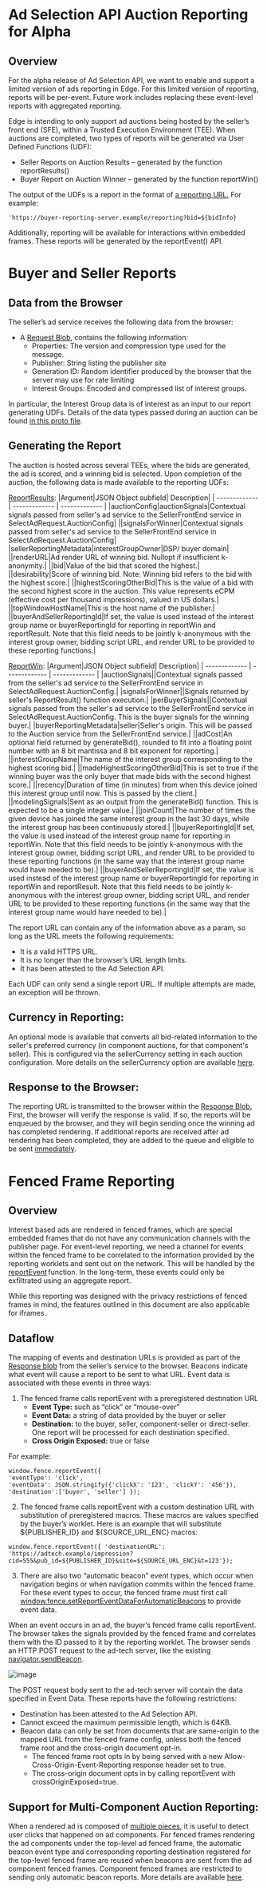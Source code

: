 # Ad Selection API Auction Reporting for Alpha
## Overview
For the alpha release of Ad Selection API, we want to enable and support a limited version of ads reporting in Edge. For this limited version of reporting, reports will be per-event. Future work includes replacing these event-level reports with aggregated reporting.

Edge is intending to only support ad auctions being hosted by the seller’s front end (SFE), within a Trusted Execution Environment (TEE). When auctions are completed, two types of reports will be generated via User Defined Functions (UDF):

-   Seller Reports on Auction Results – generated by the function reportResults()
-   Buyer Report on Auction Winner – generated by the function  reportWin()
    

The output of the UDFs is a report in the format of [a reporting URL.](https://github.com/privacysandbox/bidding-auction-servers/blob/4a7accd09a7dabf891b5953e5cdbb35d038c83c6/api/bidding_auction_servers.proto#L96C26-L96C26) For example:

    'https://buyer-reporting-server.example/reporting?bid=${bidInfo}

Additionally, reporting will be available for interactions within embedded frames. These reports will be generated by the reportEvent() API.
# Buyer and Seller Reports
## Data from the Browser
The seller’s ad service receives the following data from the browser:

-   A [Request Blob](https://github.com/WICG/turtledove/blob/36bf1d00641d5f42850ad6f97a64324b53b47c70/FLEDGE_browser_bidding_and_auction_API.md#request-blob-format), contains the following information:
    -   Properties: The version and compression type used for the message.
    -   Publisher: String listing the publisher site
    -   Generation ID: Random identifier produced by the browser that the server may use for rate limiting
    -   Interest Groups: Encoded and compressed list of interest groups.
    
In particular, the Interest Group data is of interest as an input to our report generating UDFs.  Details of the data types passed during an auction can be found [in this proto file](https://github.com/privacysandbox/bidding-auction-servers/blob/4a7accd09a7dabf891b5953e5cdbb35d038c83c6/api/bidding_auction_servers.proto#L193C9-L193C23).

## Generating the Report
The auction is hosted across several TEEs, where the bids are generated, the  ad is scored, and a winning bid is selected. Upon completion of the auction, the following data is made available to the reporting UDFs:

[ReportResults](https://github.com/privacysandbox/protected-auction-services-docs/blob/main/bidding_auction_event_level_reporting.md#the-reportresult-specification):
|Argument|JSON Object subfield| Description|
| ------------- | ------------- | ------------- |
|auctionConfig|auctionSignals|Contextual signals passed from seller's ad service to the SellerFrontEnd service in SelectAdRequest.AuctionConfig|
||signalsForWinner|Contextual signals passed from seller's ad service to the SellerFrontEnd service in SelectAdRequest.AuctionConfig|
|sellerReportingMetadata|interestGroupOwner|DSP/ buyer domain|
||renderURL|Ad render URL of winning bid.  Nullopt if insufficient k-anonymity.|
||bid|Value of the bid that scored the highest.|
||desirability|Score of winning bid.  Note: Winning bid refers to the bid with the highest score.|
||highestScoringOtherBid|This is the value of a bid with the second highest score in the auction. This value represents  eCPM (effective cost per thousand impressions), valued in US dollars.|
||topWindowHostName|This is the host name of the publisher.|
||buyerAndSellerReportingId|If set, the value is used instead of the interest group name or buyerReportingId for reporting in reportWin and reportResult. Note that this field needs to be jointly k-anonymous with the interest group owner, bidding script URL, and render URL to be provided to these reporting functions.|

[ReportWin](https://github.com/privacysandbox/protected-auction-services-docs/blob/main/bidding_auction_event_level_reporting.md#the-reportwin-specification):
|Argument|JSON Object subfield| Description|
| ------------- | ------------- | ------------- |
|auctionSignals||Contextual signals passed from the seller's ad service to the SellerFrontEnd service in SelectAdRequest.AuctionConfig.|
|signalsForWinner||Signals returned by seller's ReportResult() function execution.|
|perBuyerSignals||Contextual signals passed from the seller's ad service to the SellerFrontEnd service in SelectAdRequest.AuctionConfig. This is the buyer signals for the winning buyer.|
|buyerReportingMetadata|seller|Seller's origin. This will be passed to the Auction service from the SellerFrontEnd service.|
||adCost|An optional field returned by generateBid(), rounded to fit into a floating point number with an 8 bit mantissa and 8 bit exponent for reporting.|
||interestGroupName|The name of the interest group corresponding to the highest scoring bid.|
||madeHighestScoringOtherBid|This is set to true if the winning buyer was the only buyer that made bids with the second highest score.|
||recency|Duration of time (in minutes) from when this device joined this interest group until now. This is passed by the client.|
||modelingSignals|Sent as an output from the generateBid() function. This is expected to be a single integer value.|
||joinCount|The number of times the given device has joined the same interest group in the last 30 days, while the interest group has been continuously stored.|
||buyerReportingId|If set, the value is used instead of the interest group name for reporting in reportWin. Note that this field needs to be jointly k-anonymous with the interest group owner, bidding script URL, and render URL to be provided to these reporting functions (in the same way that the interest group name would have needed to be).|
||buyerAndSellerReportingId|If set, the value is used instead of the interest group name or buyerReportingId for reporting in reportWin and reportResult. Note that this field needs to be jointly k-anonymous with the interest group owner, bidding script URL, and render URL to be provided to these reporting functions (in the same way that the interest group name would have needed to be).|

The report URL can contain any of the information above as a param, so long as the URL meets the following requirements:
- It is a valid HTTPS URL.  
- It is no longer than the browser’s URL length limits.
- It has been attested to the Ad Selection API.  

Each UDF can only send a single report URL.  If multiple attempts are made, an exception will be thrown.
## Currency in Reporting:
An optional mode is available that converts all bid-related information to the seller's preferred currency (in component auctions, for that component's seller). This is configured via the sellerCurrency setting in each auction configuration.  More details on the sellerCurrency  option are available [here](https://github.com/WICG/turtledove/blob/2ec2eac68b8c0218d667828c508a788096205dd6/FLEDGE.md#53-currencies-in-reporting).
## Response to the Browser:
The reporting URL is transmitted to the browser within the [Response Blob.](https://github.com/WICG/turtledove/blob/36bf1d00641d5f42850ad6f97a64324b53b47c70/FLEDGE_browser_bidding_and_auction_API.md#response-blob-format) First, the browser will verify the response is valid. If so, the reports will be enqueued by the browser, and they will begin sending once the winning ad has completed rendering. If additional reports are received after ad rendering has been completed, they are added to the queue and eligible to be sent [immediately](https://source.chromium.org/chromium/chromium/src/+/main:content/browser/interest_group/interest_group_manager_impl.cc;drc=ac83a5a2d3c04763d86ce16d92f3904cc9566d3a;l=924).

# Fenced Frame Reporting
## Overview
Interest based ads are rendered in fenced frames, which are special embedded frames that do not have any communication channels with the publisher page. For event-level reporting, we need a channel for events within the fenced frame to be correlated to the information provided by the reporting worklets and sent out on the network. This will be handled by the [reportEvent](https://github.com/WICG/turtledove/blob/main/Fenced_Frames_Ads_Reporting.md) function. In the long-term, these events could only be exfiltrated using an aggregate report.

While this reporting was designed with the privacy restrictions of fenced frames in mind, the features outlined in this document are also applicable for iframes.
## Dataflow
The mapping of events and destination URLs is provided as part of the [Response blob](https://github.com/WICG/turtledove/blob/36bf1d00641d5f42850ad6f97a64324b53b47c70/FLEDGE_browser_bidding_and_auction_API.md#response-blob-format) from the seller’s service to the browser.  Beacons indicate what event will cause a report to be sent to what URL.  Event data is associated with these events in three ways:
1. The fenced frame calls reportEvent  with a preregistered destination URL  
    - **Event Type:** such as “click” or “mouse-over” 
    - **Event Data:** a string of data provided by the buyer or seller 
     - **Destination:** to the buyer, seller, component-seller or direct-seller. One report will be
   processed for each destination specified. 
     - **Cross Origin Exposed:** true or false

For example:

    window.fence.reportEvent({
    'eventType': 'click',
    'eventData': JSON.stringify({'clickX': '123', 'clickY': '456'}),
    'destination':['buyer', 'seller'] });

2.  The fenced frame calls reportEvent with a custom destination URL with substitution of preregistered macros.  These macros are values specified by the buyer’s worklet. Here is an example that will substitute ${PUBLISHER_ID} and ${SOURCE_URL_ENC} macros:

`window.fence.reportEvent({ 'destinationURL': 'https://adtech.example/impression?cid=555&pub_id=${PUBLISHER_ID}&site=${SOURCE_URL_ENC}&t=123'});`

3. There are also two “automatic beacon” event types, which occur when navigation begins or when navigation commits within the fenced frame. For these event types to occur, the fenced frame must first call [window.fence.setReportEventDataForAutomaticBeacons](https://github.com/WICG/turtledove/blob/main/Fenced_Frames_Ads_Reporting.md#api-to-populate-event-data-for-reservedtop_navigation)  to provide event data.

When an event occurs in an ad, the buyer’s fenced frame calls  reportEvent.  The browser takes the signals provided by the fenced frame and correlates them with the ID passed to it by the reporting worklet. The browser sends an HTTP POST request to the ad-tech server, like the existing [navigator.sendBeacon](https://developer.mozilla.org/en-US/docs/Web/API/Navigator/sendBeacon).

![image](https://github.com/user-attachments/assets/c0c74b3d-b94d-4082-9e13-89a94da7c5a6)

The POST request body sent to the ad-tech server will contain the data specified in Event Data. These reports have the following restrictions:
- Destination has been attested to the Ad Selection API.  
- Cannot exceed the maximum permissible length, which is 64KB. 
- Beacon data can only be set from documents that are same-origin to the mapped URL from the fenced frame config, unless both the fenced frame root and the cross-origin document opt-in.  
  - The fenced frame root opts in by being served with a new Allow-Cross-Origin-Event-Reporting response header set to true.
  - The cross-origin document opts in by calling reportEvent with crossOriginExposed=true.
    
## Support for Multi-Component Auction Reporting:
When a rendered ad is composed of [multiple pieces](https://github.com/WICG/turtledove/blob/main/FLEDGE.md#34-ads-composed-of-multiple-pieces), it is useful to detect user clicks that happened on ad components. For fenced frames rendering the ad components under the top-level ad fenced frame, the automatic beacon event type and corresponding reporting destination registered for the top-level fenced frame are reused when beacons are sent from the ad component fenced frames. Component fenced frames are restricted to sending only automatic beacon reports. More details are available [here](https://github.com/WICG/turtledove/blob/main/Fenced_Frames_Ads_Reporting.md#support-for-ad-components).

